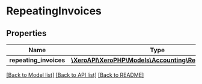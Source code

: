 # RepeatingInvoices

## Properties
Name | Type | Description | Notes
------------ | ------------- | ------------- | -------------
**repeating_invoices** | [**\XeroAPI\XeroPHP\Models\Accounting\RepeatingInvoice[]**](RepeatingInvoice.md) |  | [optional] 

[[Back to Model list]](../README.md#documentation-for-models) [[Back to API list]](../README.md#documentation-for-api-endpoints) [[Back to README]](../README.md)


